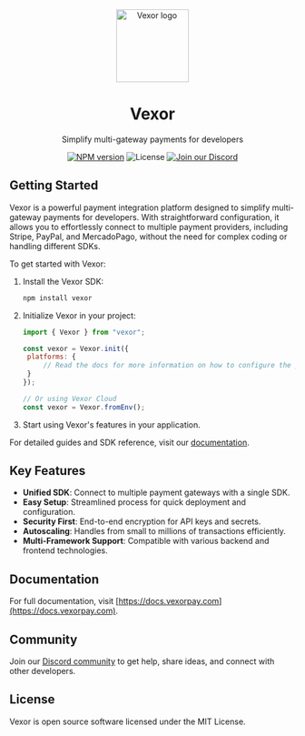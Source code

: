 <div align="center">
  <a href="https://vexorpay.com">
    <img src="https://docs.vexorpay.com/_next/image?url=%2F_next%2Fstatic%2Fmedia%2Flogo.8ef20009.png&w=1920&q=75" alt="Vexor logo" height="128">
  </a>
  <h1>Vexor</h1>
  <p>Simplify multi-gateway payments for developers</p>
</div>

<div align="center">
  <a href="https://www.npmjs.com/package/vexor"><img src="https://img.shields.io/npm/v/vexor.svg?style=for-the-badge&labelColor=000000" alt="NPM version"></a>
  <img src="https://img.shields.io/badge/License-MIT-green.svg?style=for-the-badge&labelColor=000000" alt="License">
  <a href="https://discord.gg/ZpMDsfBkgY"><img src="https://img.shields.io/badge/Join%20our%20Discord-blueviolet.svg?style=for-the-badge&logo=Discord&labelColor=000000&logoWidth=20" alt="Join our Discord"></a>
</div>



## Getting Started

Vexor is a powerful payment integration platform designed to simplify multi-gateway payments for developers. With straightforward configuration, it allows you to effortlessly connect to multiple payment providers, including Stripe, PayPal, and MercadoPago, without the need for complex coding or handling different SDKs.

To get started with Vexor:

1. Install the Vexor SDK:
   ```bash
   npm install vexor
   ```

2. Initialize Vexor in your project:
   ```javascript
   import { Vexor } from "vexor";

   const vexor = Vexor.init({
    platforms: {
        // Read the docs for more information on how to configure the platforms
    }
   });
   
   // Or using Vexor Cloud 
   const vexor = Vexor.fromEnv();


   ```


3. Start using Vexor's features in your application.

For detailed guides and SDK reference, visit our [documentation](https://docs.vexorpay.com).

## Key Features

- **Unified SDK**: Connect to multiple payment gateways with a single SDK.
- **Easy Setup**: Streamlined process for quick deployment and configuration.
- **Security First**: End-to-end encryption for API keys and secrets.
- **Autoscaling**: Handles from small to millions of transactions efficiently.
- **Multi-Framework Support**: Compatible with various backend and frontend technologies.

## Documentation

For full documentation, visit [https://docs.vexorpay.com](https://docs.vexorpay.com).

## Community

Join our [Discord community](https://discord.gg/ZpMDsfBkgY) to get help, share ideas, and connect with other developers.

## License

Vexor is open source software licensed under the MIT License.
